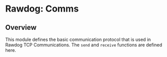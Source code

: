 # Rawdog: Comms

## Overview

This module defines the basic communication protocol that is used in Rawdog TCP Communications. The `send` and `receive` functions are defined here.
